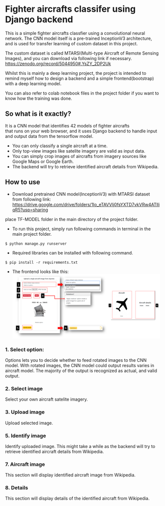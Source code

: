 # Fighter aircrafts classifer using Django backend
This is a simple fighter aircrafts classfier using a
convolutional neural network. The CNN model itself is a pre-trained 
InceptionV3 architecture, and is used for transfer learning of 
custom dataset in this project.

The custom dataset is called 
MTARSI(Multi-type Aircraft of Remote Sensing Images),
and you can download via following link if necessary.
https://zenodo.org/record/5044950#.YsZY_2DP2Uk

Whilst this is mainly a deep learning project,
the project is intended to remind myself how to
design a backend and a simple frontend(bootstrap) with
a deep learning model. 

You can also refer to colab notebook files in the project folder
if you want to know how the training was done.

## So what is it exactly?
It is a CNN model that identifies 42 models of fighter aircrafts  
that runs on your web browser, and it uses Django backend to
handle input and output data from the tensorflow model. 

* You can only classify a single aircraft at a time.
* Only top-view images like satelite imagery are valid as input data.
* You can simply crop images of aircrafts from imagery sources like Google Maps or Google Earth.
* The backend will try to retrieve identified aircraft details from Wikipedia.

## How to use

* Download pretrained CNN model(InceptionV3) with MTARSI dataset from following link:
https://drive.google.com/drive/folders/1Io_eTAVVlj0fsYXTD7vkVRw4ATlliqR5?usp=sharing

place TF-MODEL folder in the main directory of the project folder.

* To run this project, simply run following commands in terminal in the main project folder.
```
$ python manage.py runserver
```

* Required libraries can be installed with following command.
```
$ pip install -r requirements.txt
```

* The frontend looks like this:
![howtouse](./readme_images/howtouse.png)

### 1. Select option: 
Options lets you to decide whether to feed rotated images to
the CNN model. With rotated images, the CNN model could
output results varies in aircraft model. The majority of the output
is recognized as actual, and valid output.

### 2. Select image
Select your own aircraft satelite imagery.

### 3. Upload image
Upload selected image.

### 5. Identify image
Identify uploaded image. This might take a while
as the backend will try to retrieve identified aircraft details
from Wikipedia. 

### 7. Aircraft image
This section will display identified aircraft image
from Wikipedia.

### 8. Details
This section will display details of the 
identified aircraft from Wikipedia.


